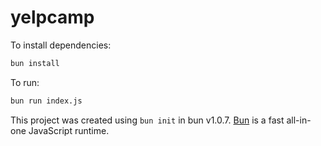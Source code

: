 # yelpcamp

To install dependencies:

```bash
bun install
```

To run:

```bash
bun run index.js
```

This project was created using `bun init` in bun v1.0.7. [Bun](https://bun.sh) is a fast all-in-one JavaScript runtime.
